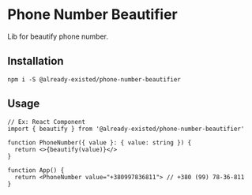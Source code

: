# Phone Number Beautifier

Lib for beautify phone number.

## Installation

```
npm i -S @already-existed/phone-number-beautifier
```

## Usage

```tsx
// Ex: React Component
import { beautify } from '@already-existed/phone-number-beautifier'

function PhoneNumber({ value }: { value: string }) {
  return <>{beautify(value)}</>
}

function App() {
  return <PhoneNumber value="+380997836811"> // +380 (99) 78-36-811
}
```
